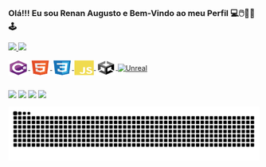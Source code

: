 ### Olá!!! Eu sou Renan Augusto e Bem-Vindo ao meu Perfil 💻🖱️👨‍💻🕹️

<div>
  <a href="https://github.com/RenanAugustoKwn">
  <img height="180em" src="https://github-readme-stats.vercel.app/api?username=RenanAugustoKwn&show_icons=true&theme=dark"/>
  <img height="180em" src="https://github-readme-stats.vercel.app/api/top-langs/?username=RenanAugustoKwn&layout=compact"/>
</div>
<div style="display: inline_block"><br>
  <img align="center" alt="Csharp" height="30" width="40" src="https://raw.githubusercontent.com/devicons/devicon/master/icons/csharp/csharp-original.svg">
  <img align="center" alt="HTML" height="30" width="40" src="https://raw.githubusercontent.com/devicons/devicon/master/icons/html5/html5-original.svg">
  <img align="center" alt="CSS" height="30" width="40" src="https://raw.githubusercontent.com/devicons/devicon/master/icons/css3/css3-original.svg">
  <img align="center" alt="Js" height="30" width="40" src="https://raw.githubusercontent.com/devicons/devicon/master/icons/javascript/javascript-plain.svg">
  <img align="center" alt="Unity" height="30" width="40" src="https://github.com/devicons/devicon/blob/master/icons/unity/unity-original.svg">
  <img align="center" alt="Unreal" height="40" width="40" src="https://img.icons8.com/windows/128/000000/unreal-engine.png">
</div>
  
  ##
 
<div> 
  <a href="https://www.instagram.com/renankwn_/" target="_blank"><img src="https://img.shields.io/badge/-Instagram-%23E4405F?style=for-the-badge&logo=instagram&logoColor=white" target="_blank"></a>
 <a href="https://discord.gg/VVW7FgdkDX" target="_blank"><img src="https://img.shields.io/badge/Discord-7289DA?style=for-the-badge&logo=discord&logoColor=white" target="_blank"></a> 
  <a href = "mailto:renanaugustokwn@outlook.com"><img src="https://img.shields.io/badge/Microsoft_Outlook-0078D4?style=for-the-badge&logo=microsoft-outlook&logoColor=white" target="_blank"></a>
  <a href="https://www.linkedin.com/in/renan-augusto-kwn/" target="_blank"><img src="https://img.shields.io/badge/-LinkedIn-%230077B5?style=for-the-badge&logo=linkedin&logoColor=white" target="_blank"></a> 
 
  ![Snake animation](https://github.com/RenanAugustoKwn/portfolio01/blob/output/github-contribution-grid-snake.svg)
 
</div>
